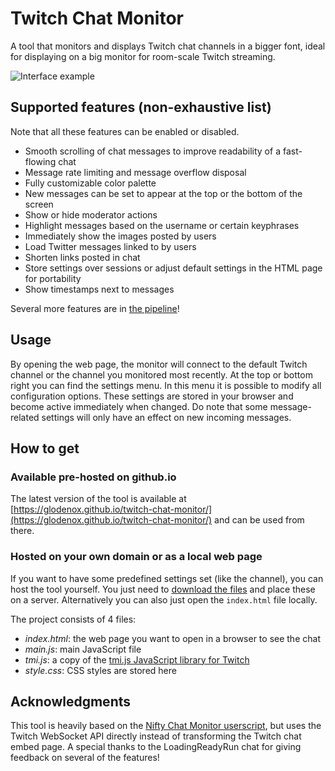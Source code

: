 # Twitch Chat Monitor

A tool that monitors and displays Twitch chat channels in a bigger font, ideal for displaying on a big monitor for room-scale Twitch streaming.

![Interface example](./img/example.png)


## Supported features (non-exhaustive list)

Note that all these features can be enabled or disabled.

* Smooth scrolling of chat messages to improve readability of a fast-flowing chat
* Message rate limiting and message overflow disposal
* Fully customizable color palette
* New messages can be set to appear at the top or the bottom of the screen
* Show or hide moderator actions
* Highlight messages based on the username or certain keyphrases
* Immediately show the images posted by users
* Load Twitter messages linked to by users
* Shorten links posted in chat
* Store settings over sessions or adjust default settings in the HTML page for portability
* Show timestamps next to messages

Several more features are in [the pipeline](https://github.com/Glodenox/twitch-chat-monitor/issues)!

## Usage

By opening the web page, the monitor will connect to the default Twitch channel or the channel you monitored most recently. At the top or bottom right you can find the settings menu. In this menu it is possible to modify all configuration options. These settings are stored in your browser and become active immediately when changed. Do note that some message-related settings will only have an effect on new incoming messages.

## How to get

### Available pre-hosted on github.io

The latest version of the tool is available at [https://glodenox.github.io/twitch-chat-monitor/](https://glodenox.github.io/twitch-chat-monitor/) and can be used from there.

### Hosted on your own domain or as a local web page

If you want to have some predefined settings set (like the channel), you can host the tool yourself. You just need to [download the files](https://github.com/Glodenox/twitch-chat-monitor/archive/master.zip) and place these on a server. Alternatively you can also just open the `index.html` file locally.

The project consists of 4 files:

* *index.html*: the web page you want to open in a browser to see the chat
* *main.js*: main JavaScript file
* *tmi.js*: a copy of the [tmi.js JavaScript library for Twitch](https://github.com/tmijs/tmi.js)
* *style.css*: CSS styles are stored here

## Acknowledgments

This tool is heavily based on the [Nifty Chat Monitor userscript](https://github.com/paul-lrr/nifty-chat-monitor), but uses the Twitch WebSocket API directly instead of transforming the Twitch chat embed page.
A special thanks to the LoadingReadyRun chat for giving feedback on several of the features!
